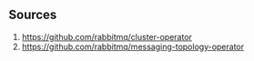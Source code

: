 Sources
-------

1. https://github.com/rabbitmq/cluster-operator
1. https://github.com/rabbitmq/messaging-topology-operator
